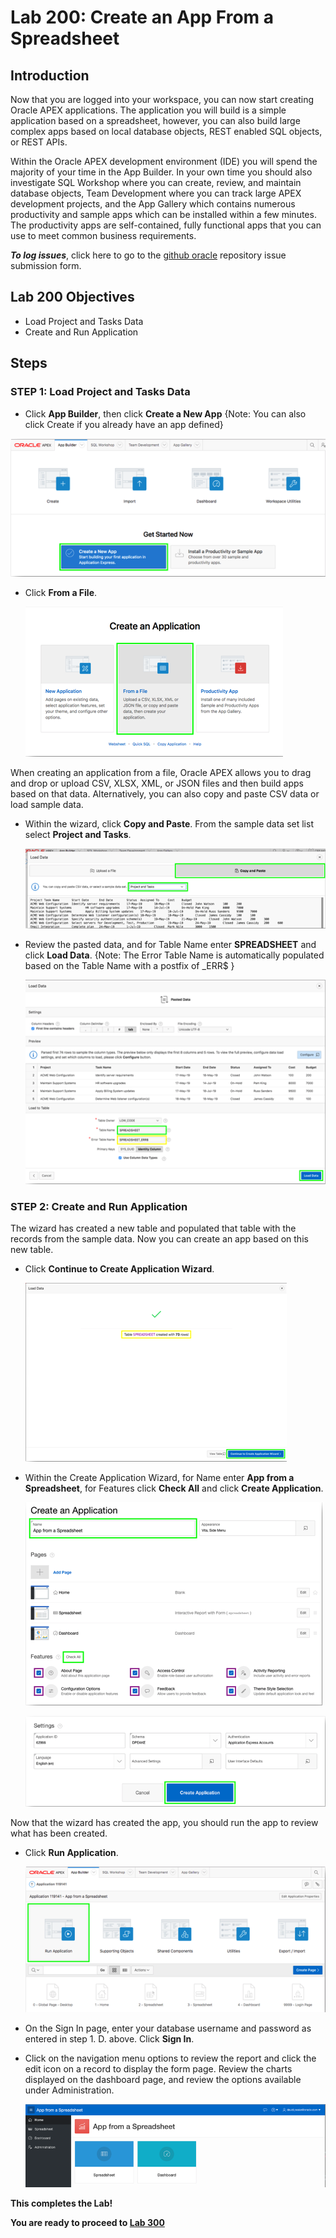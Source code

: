 # Lab 200: Create an App From a Spreadsheet

## Introduction

Now that you are logged into your workspace, you can now start creating Oracle APEX applications. The application you will build is a simple application based on a spreadsheet, however, you can also build large complex apps based on local database objects, REST enabled SQL objects, or REST APIs.

Within the Oracle APEX development environment (IDE) you will spend the majority of your time in the App Builder. In your own time you should also investigate SQL Workshop where you can create, review, and maintain database objects, Team Development where you can track large APEX development projects, and the App Gallery which contains numerous productivity and sample apps which can be installed within a few minutes. The productivity apps are self-contained, fully functional apps that you can use to meet common business requirements.

***To log issues***, click here to go to the [github oracle](https://github.com/oracle/learning-library/issues/new) repository issue submission form.

## Lab 200 Objectives

- Load Project and Tasks Data 
- Create and Run Application

## Steps

### **STEP 1:** Load Project and Tasks Data

-  Click **App Builder**, then click **Create a New App**
{Note: You can also click Create if you already have an app defined}

  ![](images/Lab200/001.png)

- Click **From a File**.

  ![](images/Lab200/002.png)

When creating an application from a file, Oracle APEX allows you to drag and drop or upload CSV, XLSX, XML, or JSON files and then build apps based on that data. Alternatively, you can also copy and paste CSV data or load sample data. 

- Within the wizard, click **Copy and Paste**.
From the sample data set list select **Project and Tasks**.

  ![](images/Lab200/003.png)

- Review the pasted data, and for Table Name enter **SPREADSHEET** and click **Load Data**.
{Note: The Error Table Name is automatically populated based on the Table Name with a postfix of _ERR$ }

  ![](images/Lab200/004.png)

### **STEP 2:** Create and Run Application

The wizard has created a new table and populated that table with the records from the sample data. Now you can create an app based on this new table.

- Click **Continue to Create Application Wizard**.

  ![](images/Lab200/005.png)

- Within the Create Application Wizard, for Name enter **App from a Spreadsheet**, 
for Features click **Check All** and click **Create Application**.

  ![](images/Lab200/006.png)
  
  ![](images/Lab200/007.png)

Now that the wizard has created the app, you should run the app to review what has been created.

- Click **Run Application**.

  ![](images/Lab200/008.png)

- On the Sign In page, enter your database username and password as entered in step 1. D. above. Click **Sign In**. 

- Click on the navigation menu options to review the report and click the edit icon on a record to display the form page. Review the charts displayed on the dashboard page, and review the options available under Administration.

  ![](images/Lab200/009.png)


**This completes the Lab!**

**You are ready to proceed to [Lab 300](Lab300.md)**
